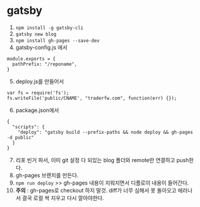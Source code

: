 # gatsby

1. `npm install -g gatsby-cli`
2. `gatsby new blog`
3. `npm install gh-pages --save-dev`
4. gatsby-config.js 에서

```
module.exports = {
  pathPrefix: "/reponame",
}
```

5. deploy.js를 만들어서

```
var fs = require('fs');
fs.writeFile('public/CNAME', "traderfw.com", function(err) {});
```

6. package.json에서

```
{
  "scripts": {
    "deploy": "gatsby build --prefix-paths && node deploy && gh-pages -d public"
  }
}
```

7. 리포 빈거 파서, 이미 git 설정 다 되있는 blog 폴더와 remote만 연결하고 push한다.
8. gh-pages 브랜치를 만든다.
9. `npm run deploy` >> gh-pages 내용이 지워지면서 디플로이 내용이 들어간다.
10. **주의** : gh-pages로 checkout 하지 말것. diff가 너무 심해서 못 돌아오고 에러나서 결국 로컬 싹 지우고 다시 깔아야한다.
